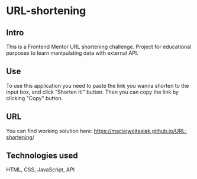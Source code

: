 # URL-shortening
## Intro
This is a Frontend Mentor URL shortening challenge. Project for educational purposes to learn manipulating data with external API. 
## Use
To use this application you need to paste the link you wanna shorten to the input box, and click "Shorten it!" button. Then you can copy the link by clicking "Copy" button.
## URL
You can find working solution here: https://maciejwojtasiak.github.io/URL-shortening/
## Technologies used 
HTML, CSS, JavaScript, API





